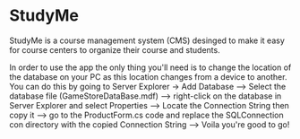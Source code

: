 # StudyMe
StudyMe is a course management system (CMS) desinged to make it easy for course centers to organize their course and students.

In order to use the app the only thing you'll need is to change the location of the database on your PC as this location changes from a device to another.
You can do this by going to Server Explorer -> Add Database --> Select the database file (GameStoreDataBase.mdf) --> right-click on the database in Server Explorer
and select Properties --> Locate the Connection String then copy it --> go to the ProductForm.cs code and replace the SQLConnection con directory with the copied 
Connection String --> Voila you're good to go! 
